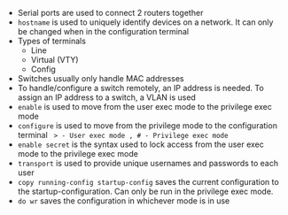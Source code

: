 - Serial ports are used to connect 2 routers together
- `hostname` is used to uniquely identify devices on a network. It can only be changed when in the configuration terminal
- Types of terminals
	- Line
	- Virtual (VTY)
	- Config
- Switches usually only handle MAC addresses
- To handle/configure a switch remotely, an IP address is needed. To assign an IP address to a switch, a VLAN is used
- `enable` is used to move from the user exec mode to the privilege exec mode
- `configure` is used to move from the privilege mode to the configuration terminal
` > - User exec mode , # - Privilege exec mode`
- `enable secret` is the syntax used to lock access from the user exec mode to the privilege exec mode
- `transport` is used to provide unique usernames and passwords to each user
- `copy running-config startup-config` saves the current configuration to the startup-configuration. Can only be run in the privilege exec mode.
- `do wr` saves the configuration in whichever mode is in use

